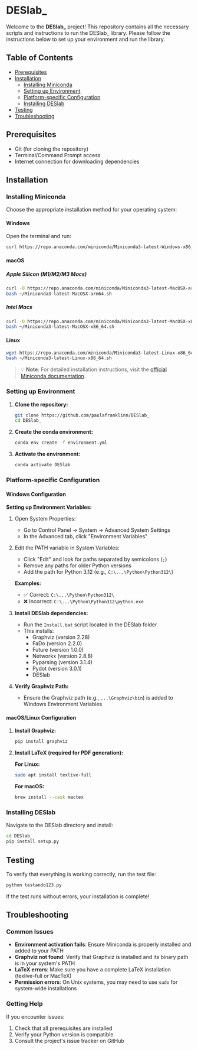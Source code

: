 # DESlab_

Welcome to the **DESlab_** project! This repository contains all the necessary scripts and instructions to run the DESlab_ library. Please follow the instructions below to set up your environment and run the library.

## Table of Contents

- [Prerequisites](#prerequisites)
- [Installation](#installation)
  - [Installing Miniconda](#installing-miniconda)
  - [Setting up Environment](#setting-up-environment)
  - [Platform-specific Configuration](#platform-specific-configuration)
  - [Installing DESlab](#installing-deslab)
- [Testing](#testing)
- [Troubleshooting](#troubleshooting)

## Prerequisites

- Git (for cloning the repository)
- Terminal/Command Prompt access
- Internet connection for downloading dependencies

## Installation

### Installing Miniconda

Choose the appropriate installation method for your operating system:

#### Windows

Open the terminal and run:
```sh
curl https://repo.anaconda.com/miniconda/Miniconda3-latest-Windows-x86_64.exe --output .\Downloads\Miniconda3-latest-Windows-x86_64.exe
```

#### macOS

##### Apple Silicon (M1/M2/M3 Macs)
```sh
curl -O https://repo.anaconda.com/miniconda/Miniconda3-latest-MacOSX-arm64.sh    
bash ~/Miniconda3-latest-MacOSX-arm64.sh
```

##### Intel Macs
```sh
curl -O https://repo.anaconda.com/miniconda/Miniconda3-latest-MacOSX-x86_64.sh    
bash ~/Miniconda3-latest-MacOSX-x86_64.sh
```

#### Linux
```sh
wget https://repo.anaconda.com/miniconda/Miniconda3-latest-Linux-x86_64.sh
bash ~/Miniconda3-latest-Linux-x86_64.sh
```

> 💡 **Note**: For detailed installation instructions, visit the [official Miniconda documentation](https://www.anaconda.com/docs/getting-started/miniconda/install#linux-terminal-installer).

### Setting up Environment

1. **Clone the repository:**
   ```sh
   git clone https://github.com/paulafranklinn/DESlab_
   cd DESlab_
   ```

2. **Create the conda environment:**
   ```sh
   conda env create -f environment.yml
   ```

3. **Activate the environment:**
   ```sh
   conda activate DESlab
   ```

### Platform-specific Configuration

#### Windows Configuration

**Setting up Environment Variables:**

1. Open System Properties:
   - Go to Control Panel → System → Advanced System Settings
   - In the Advanced tab, click "Environment Variables"

2. Edit the PATH variable in System Variables:
   - Click "Edit" and look for paths separated by semicolons (`;`)
   - Remove any paths for older Python versions
   - Add the path for Python 3.12 (e.g., `C:\...\Python\Python312\`)

   **Examples:**
   - ✅ Correct: `C:\...\Python\Python312\`
   - ❌ Incorrect: `C:\...\Python\Python312\python.exe`

3. **Install DESlab dependencies:**
   - Run the `Install.bat` script located in the DESlab folder
   - This installs:
     - Graphviz (version 2.28)
     - FaDo (version 2.2.0)
     - Future (version 1.0.0)
     - Networkx (version 2.8.8)
     - Pyparsing (version 3.1.4)
     - Pydot (version 3.0.1)
     - DESlab

4. **Verify Graphviz Path:**
   - Ensure the Graphviz path (e.g., `...\Graphviz\bin`) is added to Windows Environment Variables

#### macOS/Linux Configuration

1. **Install Graphviz:**
   ```sh
   pip install graphviz
   ```

2. **Install LaTeX (required for PDF generation):**

   **For Linux:**
   ```sh
   sudo apt install texlive-full
   ```

   **For macOS:**
   ```sh
   brew install --cask mactex
   ```

### Installing DESlab

Navigate to the DESlab directory and install:
```sh
cd DESlab_
pip install setup.py
```

## Testing

To verify that everything is working correctly, run the test file:
```sh
python testando123.py
```

If the test runs without errors, your installation is complete!

## Troubleshooting

### Common Issues

- **Environment activation fails**: Ensure Miniconda is properly installed and added to your PATH
- **Graphviz not found**: Verify that Graphviz is installed and its binary path is in your system's PATH
- **LaTeX errors**: Make sure you have a complete LaTeX installation (texlive-full or MacTeX)
- **Permission errors**: On Unix systems, you may need to use `sudo` for system-wide installations

### Getting Help

If you encounter issues:
1. Check that all prerequisites are installed
2. Verify your Python version is compatible
3. Consult the project's issue tracker on GitHub
